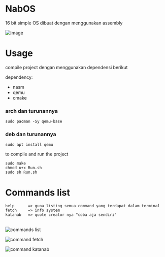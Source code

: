 # NabOS
16 bit simple OS dibuat dengan menggunakan assembly

![image](https://cdn.discordapp.com/attachments/1021642894148382800/1021741281837322240/Screenshot_2022-09-20-18-12-59_1366x768.png)

# Usage
  compile project dengan menggunakan dependensi berikut

dependency:
  - nasm
  - qemu
  - cmake

  ### arch dan turunannya
  ```
  sudo pacman -Sy qemu-base
  ```
  
  ### deb dan turunannya
  ```
  sudo apt install qemu
  ```

  to compile and run the project
  ```
  sudo make
  chmod u+x Run.sh
  sudo sh Run.sh
  ```


# Commands list
  ```
  help      => guna listing semua command yang terdapat dalam terminal
  fetch     => info system
  katanab   => quote creator nya "coba aja sendiri"
  ``` 
  \
  ![commands list](https://cdn.discordapp.com/attachments/1010549483588812950/1021772517658071130/Screenshot_2022-09-20-19-31-37_1366x768.png)

  ![command fetch](https://cdn.discordapp.com/attachments/1021642894148382800/1021776267885940796/unknown.png)

  ![command katanab](https://cdn.discordapp.com/attachments/1021642894148382800/1021777254050697266/unknown.png)

